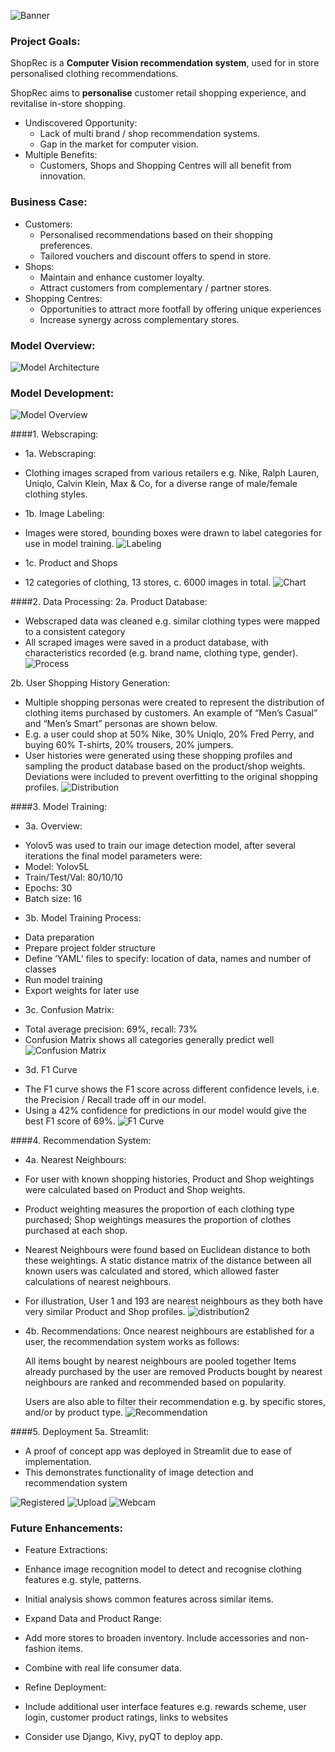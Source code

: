 ![Banner](/Deployment/images/Banner_4.png)

### Project Goals:

ShopRec is a **Computer Vision recommendation system**, used for in store personalised clothing recommendations.

ShopRec aims to **personalise** customer retail shopping experience, and revitalise in-store shopping.

- Undiscovered Opportunity:
  * Lack of multi brand / shop recommendation systems.
  * Gap in the market for computer vision.
- Multiple Benefits: 
  * Customers, Shops and Shopping Centres will all benefit from innovation.

### Business Case:

- Customers:
  * Personalised recommendations based on their shopping preferences.
  * Tailored vouchers and discount offers to spend in store.
- Shops:
  * Maintain and enhance customer loyalty.
  * Attract customers from complementary / partner stores.
- Shopping Centres:
  * Opportunities to attract more footfall by offering unique experiences
  * Increase synergy across complementary stores.


### Model Overview:
![Model Architecture](/Deployment/images/architecture.jpg)


### Model Development:
![Model Overview](/Deployment/images/overview.jpg)

####1. Webscraping:
- 1a. Webscraping:
 * Clothing images scraped from various retailers e.g. Nike, Ralph Lauren, Uniqlo, Calvin Klein, Max & Co, for a diverse range of male/female clothing styles. 
- 1b. Image Labeling:
 * Images were stored, bounding boxes were drawn to label categories for use in model training.
![Labeling](Deployment/images/labeling.jpg)
- 1c. Product and Shops
 * 12 categories of clothing, 13 stores, c. 6000 images in total.
![Chart](Deployment/images/chart.jpg)

####2. Data Processing:
2a. Product Database:
 * Webscraped data was cleaned e.g. similar clothing types were mapped to a consistent category
 * All scraped images were saved in a product database, with characteristics recorded (e.g. brand name, clothing type, gender).
![Process](Deployment/images/data_process.jpg)

2b. User Shopping History Generation:
 * Multiple shopping personas were created to represent the distribution of clothing items purchased by customers. An example of “Men’s Casual” and “Men’s Smart” personas are      shown below.
 * E.g. a user could shop at 50% Nike, 30% Uniqlo, 20% Fred Perry, and buying 60% T-shirts, 20% trousers, 20% jumpers.
 * User histories were generated using these shopping profiles and sampling the product database based on the product/shop weights. Deviations were included to prevent              overfitting to the original shopping profiles.
![Distribution](Deployment/images/distribution.jpg)

####3. Model Training:
- 3a. Overview:
 * Yolov5 was used to train our image detection model, after several iterations the final model parameters were:
 * Model: Yolov5L
 * Train/Test/Val: 80/10/10
 * Epochs: 30
 * Batch size: 16
- 3b. Model Training Process:
 * Data preparation
 * Prepare project folder structure
 * Define ‘YAML’ files to specify: location of data, names and number of classes
 * Run model training
 * Export weights for later use
- 3c. Confusion Matrix:
 * Total average precision: 69%, recall: 73%
 * Confusion Matrix shows all categories generally predict well
![Confusion Matrix](Deployment/images/confusion_matrix)
- 3d. F1 Curve
 * The F1 curve shows the F1 score across different confidence levels, i.e. the Precision / Recall trade off in our model.
 * Using a 42% confidence for predictions in our model would give the best F1 score of 69%.
![F1 Curve](Deployment/images/f1)

####4. Recommendation System:
- 4a. Nearest Neighbours:
 * For user with known shopping histories, Product and Shop weightings were calculated based on Product and Shop weights.

 * Product weighting measures the proportion of each clothing type purchased; Shop weightings measures the proportion of clothes purchased at each shop.

 * Nearest Neighbours were found based on Euclidean distance to both these weightings. A static distance matrix of the distance between all known users was calculated and          stored, which allowed faster calculations of nearest neighbours.

 * For illustration, User 1 and 193 are nearest neighbours as they both have very similar Product and Shop profiles.
![distribution2](Deployment/images/distribution2)

- 4b. Recommendations:
   Once nearest neighbours are established for a user, the recommendation system works as follows:

   All items bought by nearest neighbours are pooled together
   Items already purchased by the user are removed
   Products bought by nearest neighbours are ranked and recommended based on popularity.

   Users are also able to filter their recommendation e.g. by specific stores, and/or by product type.
![Recommendation](Deployment/images/rec_ex1)

####5. Deployment
5a. Streamlit:
 * A proof of concept app was deployed in Streamlit due to ease of implementation.
 * This demonstrates functionality of image detection and recommendation system

![Registered](Deployment/images/Recommendation_video)
![Upload](Deployment/images/Load_image_Demo)
![Webcam](Deployment/images/vision_recommendation)

### Future Enhancements:
- Feature Extractions:

 * Enhance image recognition model to detect and recognise clothing features e.g. style, patterns. 

 * Initial analysis shows common features across similar items.

- Expand Data and Product Range:
 * Add more stores to broaden inventory. Include accessories and non-fashion items.

 * Combine with real life consumer data.

- Refine Deployment:

 * Include additional user interface features e.g. rewards scheme, user login, customer product ratings, links to websites

 * Consider use Django, Kivy, pyQT to deploy app.

